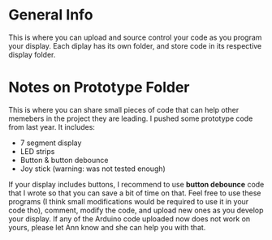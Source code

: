 # General Info
This is where you can upload and source control your code as you program your display.
Each diplay has its own folder, and store code in its respective display folder.

# Notes on Prototype Folder
This is where you can share small pieces of code that can help other memebers in the project they are leading.
I pushed some prototype code from last year. It includes:
* 7 segment display
* LED strips
* Button & button debounce
* Joy stick (warning: was not tested enough)

If your display includes buttons, I recommend to use **button debounce** code that I wrote so that you can save a bit of time on that.
Feel free to use these programs (I think small modifications would be required to use it in your code tho), comment, modify the code, and upload new ones as you develop your display. If any of the Arduino code uploaded now does not work on yours, please let Ann know and she can help you with that.   

